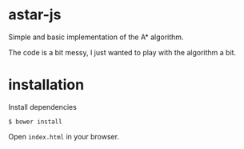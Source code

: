 # astar-js
Simple and basic implementation of the A* algorithm.

The code is a bit messy, I just wanted to play with the algorithm a bit.

# installation

Install dependencies
```
$ bower install
```

Open `index.html` in your browser.
